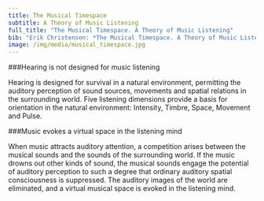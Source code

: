 ```yaml
---
title: The Musical Timespace
subtitle: A Theory of Music Listening
full_title: "The Musical Timespace. A Theory of Music Listening"
bib: "Erik Christensen: *The Musical Timespace. A Theory of Music Listening*. Aalborg University Press 1996. Vol. I: Text, 174 pp. Vol. II: Notation Examples and Graphs, 67 pp. See also: *The Musical Timespace. A Concise Version 2012.*"
image: /img/media/musical_timespace.jpg
---
```


###Hearing is not designed for music listening 

Hearing is designed for survival in a natural environment, permitting the auditory perception of sound sources, movements and spatial relations in the surrounding world. Five listening dimensions provide a basis for orientation in the natural environment: Intensity, Timbre, Space, Movement and Pulse.

###Music evokes a virtual space in the listening mind

When music attracts auditory attention, a competition arises between the musical sounds and the sounds of the surrounding world. If the music drowns out other kinds of sound, the musical sounds engage the potential of auditory perception to such a degree that ordinary auditory spatial consciousness is suppressed. The auditory images of the world are eliminated, and a virtual musical space is evoked in the listening mind.

